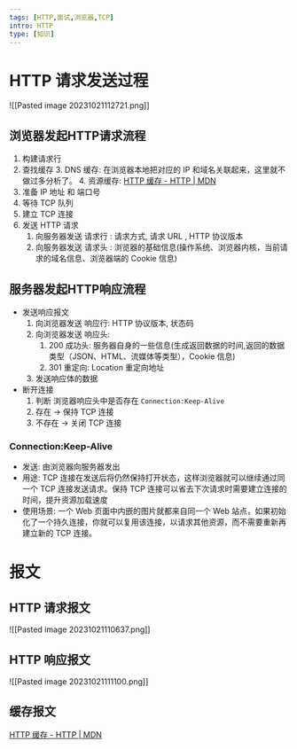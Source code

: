 ```yaml
---
tags: [HTTP,面试,浏览器,TCP]
intro: HTTP
type: [知识]
---
```

# HTTP 请求发送过程
![[Pasted image 20231021112721.png]]
## 浏览器发起HTTP请求流程
1. 构建请求行
2. 查找缓存
	3. DNS 缓存: 在浏览器本地把对应的 IP 和域名关联起来，这里就不做过多分析了。
	4. 资源缓存: [HTTP 缓存 - HTTP | MDN](https://developer.mozilla.org/zh-CN/docs/Web/HTTP/Caching)
3. 准备 IP 地址 和 端口号
4. 等待 TCP 队列
5. 建立 TCP 连接
6. 发送 HTTP 请求
	1. 向服务器发送 请求行 : 请求方式, 请求 URL , HTTP 协议版本
	2. 向服务器发送 请求头 : 浏览器的基础信息(操作系统、浏览器内核，当前请求的域名信息、浏览器端的 Cookie 信息)
## 服务器发起HTTP响应流程
- 发送响应报文
	1. 向浏览器发送 响应行: HTTP 协议版本, 状态码
	2. 向浏览器发送 响应头: 
		1. 200 成功头: 服务器自身的一些信息(生成返回数据的时间,返回的数据类型（JSON、HTML、流媒体等类型），Cookie 信息)
		2. 301 重定向: Location 重定向地址 
	3. 发送响应体的数据
- 断开连接
	1. 判断 浏览器响应头中是否存在 `Connection:Keep-Alive` 
	2. 存在 -> 保持 TCP 连接
	3. 不存在 -> 关闭 TCP 连接
### Connection:Keep-Alive
- 发送: 由浏览器向服务器发出
- 用途: TCP 连接在发送后将仍然保持打开状态，这样浏览器就可以继续通过同一个 TCP 连接发送请求。保持 TCP 连接可以省去下次请求时需要建立连接的时间，提升资源加载速度
- 使用场景: 一个 Web 页面中内嵌的图片就都来自同一个 Web 站点，如果初始化了一个持久连接，你就可以复用该连接，以请求其他资源，而不需要重新再建立新的 TCP 连接。
# 报文

## HTTP 请求报文
![[Pasted image 20231021110637.png]]
## HTTP 响应报文
![[Pasted image 20231021111100.png]]

## 缓存报文
[HTTP 缓存 - HTTP | MDN](https://developer.mozilla.org/zh-CN/docs/Web/HTTP/Caching)
